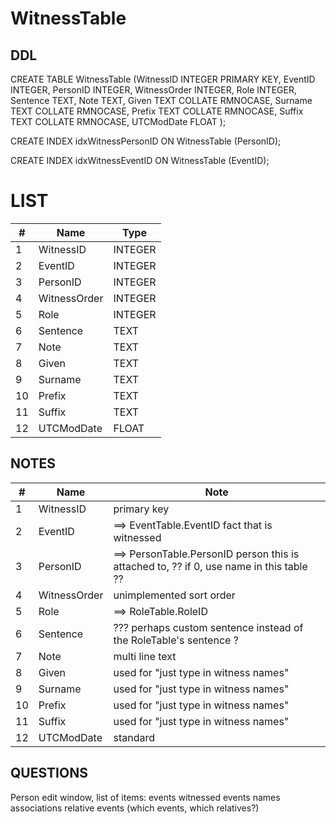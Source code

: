 # WitnessTable

## DDL

CREATE TABLE WitnessTable (WitnessID INTEGER PRIMARY KEY, EventID INTEGER, PersonID INTEGER, WitnessOrder INTEGER, Role INTEGER, Sentence TEXT, Note TEXT, Given TEXT COLLATE RMNOCASE, Surname TEXT COLLATE RMNOCASE, Prefix TEXT COLLATE RMNOCASE, Suffix TEXT COLLATE RMNOCASE, UTCModDate FLOAT );

CREATE INDEX idxWitnessPersonID ON WitnessTable (PersonID);

CREATE INDEX idxWitnessEventID ON WitnessTable (EventID);

# LIST

| #     | Name          | Type      |
|-------|---------------|-----------|
1		| WitnessID		| INTEGER
2		| EventID		| INTEGER
3		| PersonID		| INTEGER
4		| WitnessOrder	| INTEGER
5		| Role			| INTEGER
6		| Sentence		| TEXT
7		| Note			| TEXT
8		| Given			| TEXT
9		| Surname		| TEXT
10		| Prefix		| TEXT
11		| Suffix		| TEXT
12		| UTCModDate	| FLOAT

## NOTES

| #     | Name          | Note      |
|-------|---------------|-----------|
1		| WitnessID		| primary key
2		| EventID		| ==> EventTable.EventID   fact that is witnessed
3		| PersonID		| ==> PersonTable.PersonID  person this is attached to,  ?? if 0, use name in this table ??
4		| WitnessOrder	| unimplemented		sort order
5		| Role			| ==>  RoleTable.RoleID
6		| Sentence		| ??? perhaps custom sentence instead of the RoleTable's sentence ?
7		| Note			| multi line text
8		| Given			| used for "just type in witness names"
9		| Surname		| used for "just type in witness names"
10		| Prefix		| used for "just type in witness names"
11		| Suffix		| used for "just type in witness names"
12		| UTCModDate	| standard




## QUESTIONS

Person edit window, list of items:
	events
	witnessed events
	names
	associations
	relative events (which events, which relatives?)


